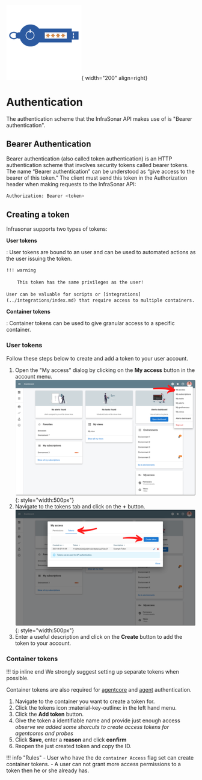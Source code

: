 ![API-ID](../images/api_token.png){ width="200" align=right}

# Authentication

The authentication scheme that the InfraSonar API makes use of is "Bearer authentication".

## Bearer Authentication

Bearer authentication (also called token authentication) is an HTTP authentication scheme that involves security tokens called bearer tokens. The name “Bearer authentication” can be understood as “give access to the bearer of this token.” The client must send this token in the Authorization header when making requests to the InfraSonar API:

```bash
Authorization: Bearer <token>
```

## Creating a token

Infrasonar supports two types of tokens:

**User tokens**

:   User tokens are bound to an user and can be used to automated actions as the user issuing the token.

    !!! warning

        This token has the same privileges as the user!

    User can be valuable for scripts or [integrations](../integrations/index.md) that require access to multiple containers.

**Container tokens**

:   Container tokens can be used to give granular access to a specific container.


### User tokens

Follow these steps below to create and add a token to your user account.

1. Open the "My access" dialog by clicking on the **My access** button in the account menu.
   ![Open my access dialog](../images/account_menu_my_access.png){: style="width:500px"}
2. Navigate to the tokens tab and click on the **+** button.
   ![Create access token](../images/my_access.png){: style="width:500px"}
3. Enter a useful description and click on the **Create** button to add the token to your account.

### Container tokens

!!! tip inline end
    We strongly suggest setting up separate tokens when possible.

Container tokens are also required for [agentcore](../documentation/application/agentcores.md) and [agent](../collectors/agents/index.md) authentication.


1. Navigate to the container you want to create a token for.
2. Click the tokens icon :material-key-outline: in the left hand menu.
3. Click the **Add token** button.
4. Give the token a identifiable name and provide just enough access<br>*observe we added some shorcuts to create access tokens for agentcores and probes*
5. Click **Save**, enter a **reason** and click **confirm**
6. Reopen the just created token and copy the ID.

!!! info "Rules"
    - User who have the de `container Access` flag set can create container tokens.
    - A user can not grant more access permissions to a token then he or she already has.